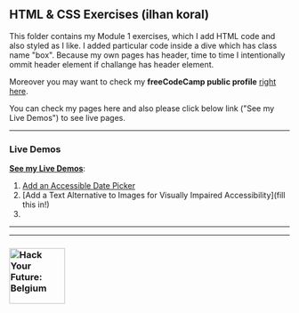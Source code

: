 ## HTML & CSS Exercises (ilhan koral)

This folder contains my Module 1 exercises, which I add HTML code and also styled as I like. I added particular code inside a dive which has class name "box". Because my own pages has header, time to time I intentionally ommit header element if challange has header element.

Moreover you may want to check my **freeCodeCamp public profile** [right here](https://www.freecodecamp.org/ilhankoral).

You can check my pages here and also please click below link ("See my Live Demos") to see live pages. 

---

### Live Demos

[__See my Live Demos__](https://ikoral.github.io/HTML-CSS-GitHub/homework/module-exercises):

1. [Add an Accessible Date Picker](./1-add-an-accessible-date-picker.html)
1. [Add a Text Alternative to Images for Visually Impaired Accessibility](fill this in!)
1.



---
---
### <a href="https://hackyourfuture.be" target="_blank"><img src="https://user-images.githubusercontent.com/18554853/63941625-4c7c3d00-ca6c-11e9-9a76-8d5e3632fe70.jpg" width="100" height="100" alt="Hack Your Future: Belgium"></img></a>
